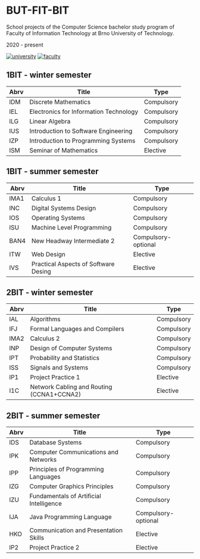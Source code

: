 # BUT-FIT-BIT
School projects of the Computer Science bachelor study program of Faculty of Information Technology at Brno University of Technology.

2020 - present

[![university](https://img.shields.io/badge/university-Brno%20University%20of%20Technology-red.svg)](https://www.vutbr.cz/en/)
[![faculty](https://img.shields.io/badge/faculty-Faculty%20of%20Information%20Technology-blue.svg)](http://www.fit.vutbr.cz/.en)

## 1BIT - winter semester

Abrv | Title                                  | Type       |
---- | -------------------------------------- | ---------- |
IDM  | Discrete Mathematics                   | Compulsory |
IEL  | Electronics for Information Technology | Compulsory |
ILG  | Linear Algebra                         | Compulsory |
IUS  | Introduction to Software Engineering   | Compulsory |
IZP  | Introduction to Programming Systems    | Compulsory |
ISM  | Seminar of Mathematics                 | Elective   |

## 1BIT - summer semester

Abrv | Title                                | Type                |
---  | ------------------------------------ | ------------------- |
IMA1 | Calculus 1                           | Compulsory          |
INC  | Digital Systems Design               | Compulsory          |
IOS  | Operating Systems                    | Compulsory          |
ISU  | Machine Level Programming            | Compulsory          |
BAN4 | New Headway Intermediate 2           | Compulsory-optional |
ITW  | Web Design                           | Elective            |
IVS  | Practical Aspects of Software Desing | Elective            |

## 2BIT - winter semester

Abrv | Title                                     | Type       |
---  | ----------------------------------------- | ---------- |
IAL  | Algorithms                                | Compulsory |
IFJ  | Formal Languages and Compilers            | Compulsory |
IMA2 | Calculus 2                                | Compulsory |
INP  | Design of Computer Systems                | Compulsory |
IPT  | Probability and Statistics                | Compulsory |
ISS  | Signals and Systems                       | Compulsory |
IP1  | Project Practice 1                        | Elective   |
I1C  | Network Cabling and Routing (CCNA1+CCNA2) | Elective   |

## 2BIT - summer semester

Abrv | Title                                   | Type                |
---  | --------------------------------------- | ------------------- |
IDS  | Database Systems                        | Compulsory          |
IPK  | Computer Communications and Networks    | Compulsory          |
IPP  | Principles of Programming Languages     | Compulsory          |
IZG  | Computer Graphics Principles            | Compulsory          |
IZU  | Fundamentals of Artificial Intelligence | Compulsory          |
IJA  | Java Programming Language               | Compulsory-optional |
HKO  | Communication and Presentation Skills   | Elective            |
IP2  | Project Practice 2                      | Elective            |
